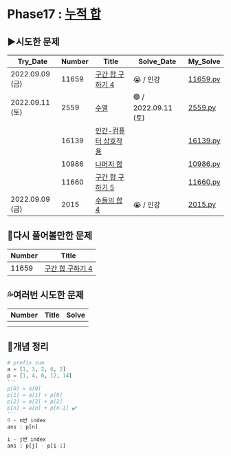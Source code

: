 # Phase17 : [누적 합](https://www.acmicpc.net/step/48)



## ▶️시도한 문제

| Try_Date        | Number | Title                                                        | Solve_Date           | My_Solve               |
| --------------- | ------ | ------------------------------------------------------------ | -------------------- | ---------------------- |
| 2022.09.09 (금) | 11659 | [구간 합 구하기 4](https://www.acmicpc.net/problem/11659)    | 😭 / 인강 | [11659.py](./11659.py) |
| 2022.09.11 (토) | 2559   | [수열](https://www.acmicpc.net/problem/2559)                 | 🟢 / 2022.09.11 (토) | [2559.py](./2559.py)   |
|          | 16139  | [인간-컴퓨터 상호작용](https://www.acmicpc.net/problem/16139) |            | [16139.py](./16139.py) |
|          | 10986  | [나머지 합](https://www.acmicpc.net/problem/10986)           |            | [10986.py](./10986.py) |
|          | 11660  | [구간 합 구하기 5](https://www.acmicpc.net/problem/11660)    |            | [11660.py](./11660.py) |
| 2022.09.09 (금) | 2015 | [수들의 합4](https://www.acmicpc.net/problem/2015) | 😭  / 인강 | [2015.py](./2015.py) |



## 💫다시 풀어볼만한 문제

| Number | Title                                                     |
| ------ | --------------------------------------------------------- |
| 11659  | [구간 합 구하기 4](https://www.acmicpc.net/problem/11659) |



## 💦여러번 시도한 문제

| Number | Title | Solve |
| ------ | ----- | ----- |
|        |       |       |
|        |       |       |



## 📑개념 정리

```python
# prefix sum
a = [1, 3, 2, 6, 2]
p = [1, 4, 6, 12, 14] 
'''
p[0] = a[0]
p[1] = a[1] + p[0]
p[2] = a[2] + p[2]
p[n] = a[n] + p[n-1] ✔️
'''
0 ~ n번 index
ans : p[n]

i ~ j번 index
ans : p[j] - p[i-1]
```

